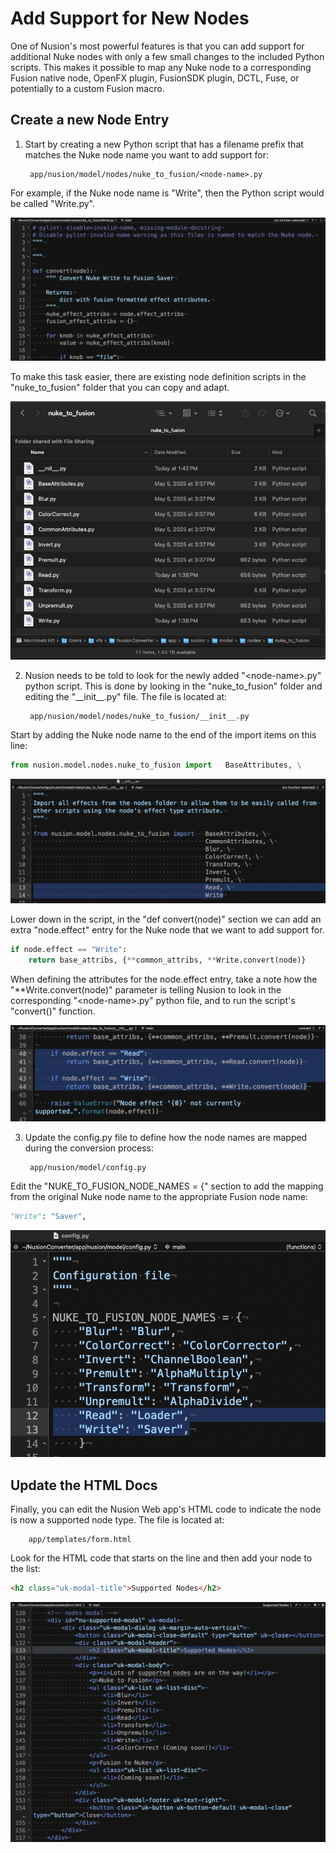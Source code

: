 # Add Support for New Nodes

One of Nusion's most powerful features is that you can add support for additional Nuke nodes with only a few small changes to the included Python scripts. This makes it possible to map any Nuke node to a corresponding Fusion native node, OpenFX plugin, FusionSDK plugin, DCTL, Fuse, or potentially to a custom Fusion macro.

## Create a new Node Entry

1. Start by creating a new Python script that has a filename prefix that matches the Nuke node name you want to add support for:

        app/nusion/model/nodes/nuke_to_fusion/<node-name>.py

For example, if the Nuke node name is "Write", then the Python script would be called "Write.py".

![New Nodes](images/new_nodes_py_script.png)

To make this task easier, there are existing node definition scripts in the "nuke_to_fusion" folder that you can copy and adapt.

![New Nodes](images/new_nodes_nuke_to_fusion_dir.png)

2. Nusion needs to be told to look for the newly added "&lt;node-name&gt;.py" python script. This is done by looking in the "nuke_to_fusion" folder and editing the "\_\_init\_\_.py" file. The file is located at:

        app/nusion/model/nodes/nuke_to_fusion/__init__.py

Start by adding the Nuke node name to the end of the import items on this line:

```py
from nusion.model.nodes.nuke_to_fusion import   BaseAttributes, \
```

![New Nodes](images/new_nodes_init_1.png)

Lower down in the script, in the "def convert(node)" section we can add an extra "node.effect" entry for the Nuke node that we want to add support for.

```py
if node.effect == "Write":
    return base_attribs, {**common_attribs, **Write.convert(node)}
```

When defining the attributes for the node.effect entry, take a note how the "**Write.convert(node)" parameter is telling Nusion to look in the corresponding "&lt;node-name&gt;.py" python file, and to run the script's "convert()" function.

![New Nodes](images/new_nodes_init_2.png)

3. Update the config.py file to define how the node names are mapped during the conversion process:

        app/nusion/model/config.py

Edit the "NUKE_TO_FUSION_NODE_NAMES = {" section to add the mapping from the original Nuke node name to the appropriate Fusion node name:

```py
"Write": "Saver",
```

![New Nodes](images/new_nodes_config.png)

## Update the HTML Docs

Finally, you can edit the Nusion Web app's HTML code to indicate the node is now a supported node type. The file is located at:

        app/templates/form.html

Look for the HTML code that starts on the line and then add your node to the list:

```html
<h2 class="uk-modal-title">Supported Nodes</h2>
```

![New Nodes](images/new_nodes_html.png)
